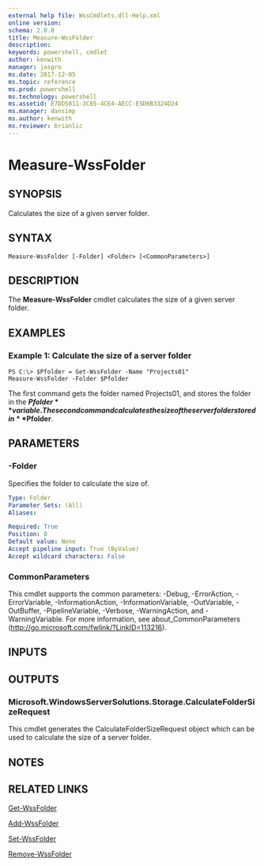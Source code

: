 ```yaml
---
external help file: WssCmdlets.dll-Help.xml
online version: 
schema: 2.0.0
title: Measure-WssFolder
description: 
keywords: powershell, cmdlet
author: kenwith
manager: jasgro
ms.date: 2017-12-05
ms.topic: reference
ms.prod: powershell
ms.technology: powershell
ms.assetid: E7DD5811-3C65-4CE4-AECC-E5D6B3324D24
ms.manager: dansimp
ms.author: kenwith
ms.reviewer: brianlic
---
```


# Measure-WssFolder

## SYNOPSIS
Calculates the size of a given server folder.

## SYNTAX

```
Measure-WssFolder [-Folder] <Folder> [<CommonParameters>]
```

## DESCRIPTION
The **Measure-WssFolder** cmdlet calculates the size of a given server folder.

## EXAMPLES

### Example 1: Calculate the size of a server folder
```
PS C:\> $Pfolder = Get-WssFolder -Name "Projects01"
Measure-WssFolder -Folder $Pfolder
```

The first command gets the folder named Projects01, and stores the folder in the **$Pfolder** variable.
The second command calculates the size of the server folder stored in **$Pfolder**.

## PARAMETERS

### -Folder
Specifies the folder to calculate the size of.

```yaml
Type: Folder
Parameter Sets: (All)
Aliases: 

Required: True
Position: 0
Default value: None
Accept pipeline input: True (ByValue)
Accept wildcard characters: False
```

### CommonParameters
This cmdlet supports the common parameters: -Debug, -ErrorAction, -ErrorVariable, -InformationAction, -InformationVariable, -OutVariable, -OutBuffer, -PipelineVariable, -Verbose, -WarningAction, and -WarningVariable. For more information, see about_CommonParameters (http://go.microsoft.com/fwlink/?LinkID=113216).

## INPUTS

## OUTPUTS

### Microsoft.WindowsServerSolutions.Storage.CalculateFolderSizeRequest
This cmdlet generates the CalculateFolderSizeRequest object which can be used to calculate the size of a server folder.

## NOTES

## RELATED LINKS

[Get-WssFolder](./Get-WssFolder.md)

[Add-WssFolder](./Add-WssFolder.md)

[Set-WssFolder](./Set-WssFolder.md)

[Remove-WssFolder](./Remove-WssFolder.md)

